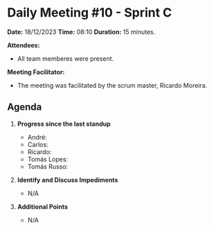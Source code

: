 # Daily Meeting #10 - Sprint C

**Date:** 18/12/2023
**Time:** 08:10
**Duration:** 15 minutes.

**Attendees:**

- All team memberes were present.

**Meeting Facilitator:**

- The meeting was facilitated by the scrum master, Ricardo Moreira.

## Agenda

1. **Progress since the last standup**

   - André:
   - Carlos:
   - Ricardo:
   - Tomás Lopes:
   - Tomás Russo:

2. **Identify and Discuss Impediments**

   - N/A

3. **Additional Points**

   - N/A
